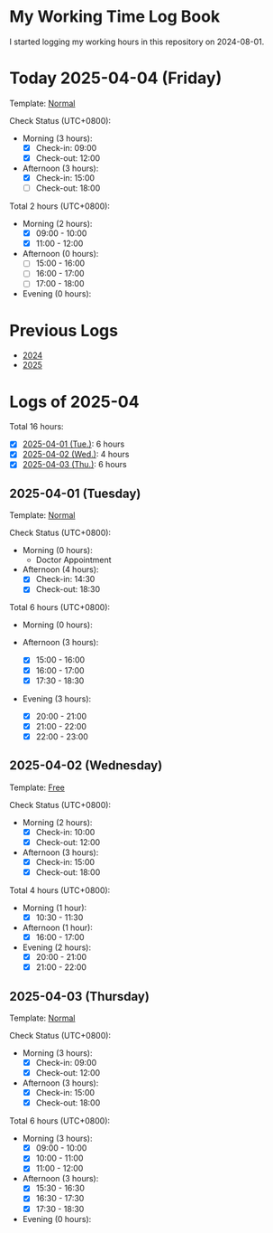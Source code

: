 # My Working Time Log Book

I started logging my working hours in this repository on 2024-08-01.

# Today 2025-04-04 (Friday)

Template: [Normal](Templates/Normal-v2.md#normal-template-with-check-status)

Check Status (UTC+0800):

- Morning (3 hours):
  - [x] Check-in: 09:00
  - [x] Check-out: 12:00
- Afternoon (3 hours):
  - [x] Check-in: 15:00
  - [ ] Check-out: 18:00

Total 2 hours (UTC+0800):

- Morning (2 hours):
  - [x] 09:00 - 10:00
  - [x] 11:00 - 12:00

- Afternoon (0 hours):
  - [ ] 15:00 - 16:00
  - [ ] 16:00 - 17:00
  - [ ] 17:00 - 18:00

- Evening (0 hours):

# Previous Logs

- [2024](./2024/2024.md)
- [2025](./2025/2025.md)

# Logs of 2025-04

Total 16 hours:

- [x] [2025-04-01 (Tue.)](#2025-04-01-tuesday): 6 hours
- [x] [2025-04-02 (Wed.)](#2025-04-02-wednesday): 4 hours
- [x] [2025-04-03 (Thu.)](#2025-04-03-thursday): 6 hours

## 2025-04-01 (Tuesday)

Template: [Normal](Templates/Normal-v2.md#normal-template-with-check-status)

Check Status (UTC+0800):

- Morning (0 hours):
  - Doctor Appointment
- Afternoon (4 hours):
  - [x] Check-in: 14:30
  - [x] Check-out: 18:30

Total 6 hours (UTC+0800):

- Morning (0 hours):

- Afternoon (3 hours):
  - [x] 15:00 - 16:00
  - [x] 16:00 - 17:00
  - [x] 17:30 - 18:30

- Evening (3 hours):
  - [x] 20:00 - 21:00
  - [x] 21:00 - 22:00
  - [x] 22:00 - 23:00

## 2025-04-02 (Wednesday)

Template: [Free](Templates/Free-v2.md#free-template-with-check-status)

Check Status (UTC+0800):

- Morning (2 hours):
  - [x] Check-in: 10:00
  - [x] Check-out: 12:00
- Afternoon (3 hours):
  - [x] Check-in: 15:00
  - [x] Check-out: 18:00

Total 4 hours (UTC+0800):

- Morning (1 hour):
  - [x] 10:30 - 11:30

- Afternoon (1 hour):
  - [x] 16:00 - 17:00

- Evening (2 hours):
  - [x] 20:00 - 21:00
  - [x] 21:00 - 22:00

## 2025-04-03 (Thursday)

Template: [Normal](Templates/Normal-v2.md#normal-template-with-check-status)

Check Status (UTC+0800):

- Morning (3 hours):
  - [x] Check-in: 09:00
  - [x] Check-out: 12:00
- Afternoon (3 hours):
  - [x] Check-in: 15:00
  - [x] Check-out: 18:00

Total 6 hours (UTC+0800):

- Morning (3 hours):
  - [x] 09:00 - 10:00
  - [x] 10:00 - 11:00
  - [x] 11:00 - 12:00

- Afternoon (3 hours):
  - [x] 15:30 - 16:30
  - [x] 16:30 - 17:30
  - [x] 17:30 - 18:30

- Evening (0 hours):
